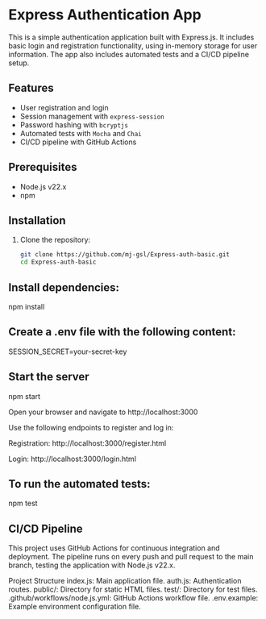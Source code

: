 # Express Authentication App

This is a simple authentication application built with Express.js. It includes basic login and registration functionality, using in-memory storage for user information. The app also includes automated tests and a CI/CD pipeline setup.

## Features

- User registration and login
- Session management with `express-session`
- Password hashing with `bcryptjs`
- Automated tests with `Mocha` and `Chai`
- CI/CD pipeline with GitHub Actions

## Prerequisites

- Node.js v22.x
- npm

## Installation

1. Clone the repository:
   ```bash
   git clone https://github.com/mj-gsl/Express-auth-basic.git
   cd Express-auth-basic

## Install dependencies:

npm install

## Create a .env file with the following content:
SESSION_SECRET=your-secret-key

## Start the server
npm start

Open your browser and navigate to http://localhost:3000

Use the following endpoints to register and log in:

Registration: http://localhost:3000/register.html

Login: http://localhost:3000/login.html


## To run the automated tests:
npm test

##  CI/CD Pipeline
This project uses GitHub Actions for continuous integration and deployment. The pipeline runs on every push and pull request to the main branch, testing the application with Node.js v22.x.

Project Structure
index.js: Main application file.
auth.js: Authentication routes.
public/: Directory for static HTML files.
test/: Directory for test files.
.github/workflows/node.js.yml: GitHub Actions workflow file.
.env.example: Example environment configuration file.

